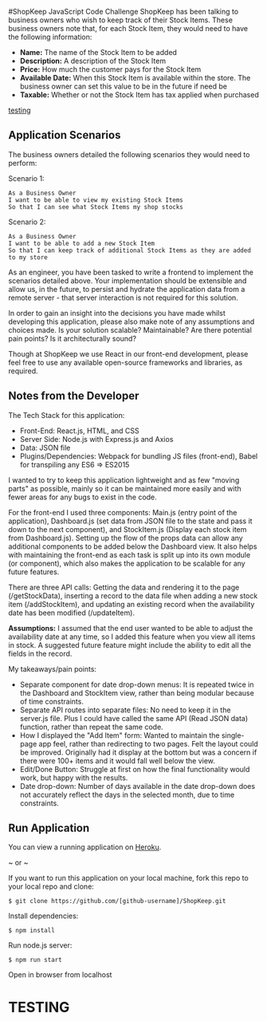 #ShopKeep JavaScript Code Challenge
ShopKeep has been talking to business owners who wish to keep track of their Stock Items.
These business owners note that, for each Stock Item, they would need to have the following
information:
- **Name:** The name of the Stock Item to be added
- **Description:** A description of the Stock Item
- **Price:** How much the customer pays for the Stock Item
- **Available Date:** When this Stock Item is available within the store. The business owner can set
this value to be in the future if need be
- **Taxable:** Whether or not the Stock Item has tax applied when purchased


[testing](#test)

## Application Scenarios
The business owners detailed the following scenarios they would need to perform:

Scenario 1:
```
As a Business Owner
I want to be able to view my existing Stock Items
So that I can see what Stock Items my shop stocks
```

Scenario 2:
```
As a Business Owner
I want to be able to add a new Stock Item
So that I can keep track of additional Stock Items as they are added to my store
```

As an engineer, you have been tasked to write a frontend to implement the scenarios detailed
above. Your implementation should be extensible and allow us, in the future, to persist and
hydrate the application data from a remote server - that server interaction is not required for this
solution.

In order to gain an insight into the decisions you have made whilst developing this application,
please also make note of any assumptions and choices made. Is your solution scalable?
Maintainable? Are there potential pain points? Is it architecturally sound?

Though at ShopKeep we use React in our front-end development, please feel free to use any
available open-source frameworks and libraries, as required.

## Notes from the Developer
The Tech Stack for this application:
- Front-End: React.js, HTML, and CSS
- Server Side: Node.js with Express.js and Axios
- Data: JSON file
- Plugins/Dependencies: Webpack for bundling JS files (front-end), Babel for transpiling any ES6 => ES2015

I wanted to try to keep this application lightweight and as few "moving parts" as possible, mainly so it can be maintained more easily and with fewer areas for any bugs to exist in the code.

For the front-end I used three components: Main.js (entry point of the application), Dashboard.js (set data from JSON file to the state and pass it down to the next component), and StockItem.js (Display each stock item from Dashboard.js). Setting up the flow of the props data can allow any additional components to be added below the Dashboard view. It also helps with maintaining the front-end as each task is split up into its own module (or component), which also makes the application to be scalable for any future features.

There are three API calls: Getting the data and rendering it to the page (/getStockData), inserting a record to the data file when adding a new stock item (/addStockItem), and updating an existing record when the availability date has been modified (/updateItem).

**Assumptions:** I assumed that the end user wanted to be able to adjust the availability date at any time, so I added this feature when you view all items in stock. A suggested future feature might include the ability to edit all the fields in the record.

My takeaways/pain points:
- Separate component for date drop-down menus: It is repeated twice in the Dashboard and StockItem view, rather than being modular because of time constraints.
- Separate API routes into separate files: No need to keep it in the server.js file. Plus I could have called the same API (Read JSON data) function, rather than repeat the same code.
- How I displayed the "Add Item" form: Wanted to maintain the single-page app feel, rather than redirecting to two pages.  Felt the layout could be improved. Originally had it display at the bottom but was a concern if there were 100+ items and it would fall well below the view.
- Edit/Done Button: Struggle at first on how the final functionality would work, but happy with the results.
- Date drop-down: Number of days available in the date drop-down does not accurately reflect the days in the selected month, due to time constraints.

## Run Application
You can view a running application on [Heroku](https://shop-keep.herokuapp.com/).

~ or ~

If you want to run this application on your local machine, fork this repo to your local repo and clone:
```
$ git clone https://github.com/[github-username]/ShopKeep.git
```
Install dependencies:
```
$ npm install
```
Run node.js server:
```
$ npm run start
```
Open in browser from localhost

<a name="test"></a>
# TESTING
